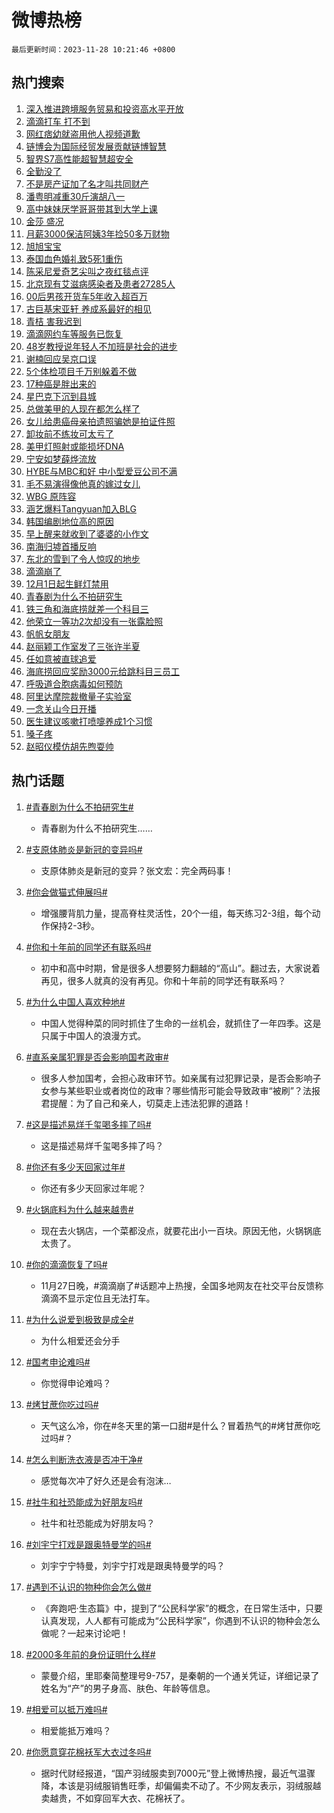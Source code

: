 # 微博热榜

`最后更新时间：2023-11-28 10:21:46 +0800`

## 热门搜索

1. [深入推进跨境服务贸易和投资高水平开放](https://m.weibo.cn/search?containerid=100103type%3D1%26t%3D10%26q%3D%23%E6%B7%B1%E5%85%A5%E6%8E%A8%E8%BF%9B%E8%B7%A8%E5%A2%83%E6%9C%8D%E5%8A%A1%E8%B4%B8%E6%98%93%E5%92%8C%E6%8A%95%E8%B5%84%E9%AB%98%E6%B0%B4%E5%B9%B3%E5%BC%80%E6%94%BE%23&stream_entry_id=51&isnewpage=1&extparam=seat%3D1%26pos%3D0%26stream_entry_id%3D51%26dgr%3D0%26q%3D%2523%25E6%25B7%25B1%25E5%2585%25A5%25E6%258E%25A8%25E8%25BF%259B%25E8%25B7%25A8%25E5%25A2%2583%25E6%259C%258D%25E5%258A%25A1%25E8%25B4%25B8%25E6%2598%2593%25E5%2592%258C%25E6%258A%2595%25E8%25B5%2584%25E9%25AB%2598%25E6%25B0%25B4%25E5%25B9%25B3%25E5%25BC%2580%25E6%2594%25BE%2523%26filter_type%3Drealtimehot%26cate%3D10103%26c_type%3D51%26display_time%3D1701138105%26pre_seqid%3D170113810543701623081)
1. [滴滴打车 打不到](https://m.weibo.cn/search?containerid=100103type%3D1%26t%3D10%26q%3D%E6%BB%B4%E6%BB%B4%E6%89%93%E8%BD%A6+%E6%89%93%E4%B8%8D%E5%88%B0&stream_entry_id=31&isnewpage=1&extparam=seat%3D1%26lcate%3D5001%26stream_entry_id%3D31%26band_rank%3D1%26flag%3D2%26cate%3D5001%26pos%3D0%26dgr%3D0%26c_type%3D31%26filter_type%3Drealtimehot%26realpos%3D1%26q%3D%25E6%25BB%25B4%25E6%25BB%25B4%25E6%2589%2593%25E8%25BD%25A6%2520%25E6%2589%2593%25E4%25B8%258D%25E5%2588%25B0%26display_time%3D1701138105%26pre_seqid%3D170113810543701623081)
1. [网红痞幼就盗用他人视频道歉](https://m.weibo.cn/search?containerid=100103type%3D1%26t%3D10%26q%3D%23%E7%BD%91%E7%BA%A2%E7%97%9E%E5%B9%BC%E5%B0%B1%E7%9B%97%E7%94%A8%E4%BB%96%E4%BA%BA%E8%A7%86%E9%A2%91%E9%81%93%E6%AD%89%23&stream_entry_id=31&isnewpage=1&extparam=seat%3D1%26lcate%3D5001%26stream_entry_id%3D31%26band_rank%3D2%26flag%3D1%26cate%3D5001%26pos%3D1%26dgr%3D0%26c_type%3D31%26filter_type%3Drealtimehot%26realpos%3D2%26q%3D%2523%25E7%25BD%2591%25E7%25BA%25A2%25E7%2597%259E%25E5%25B9%25BC%25E5%25B0%25B1%25E7%259B%2597%25E7%2594%25A8%25E4%25BB%2596%25E4%25BA%25BA%25E8%25A7%2586%25E9%25A2%2591%25E9%2581%2593%25E6%25AD%2589%2523%26display_time%3D1701138105%26pre_seqid%3D170113810543701623081)
1. [链博会为国际经贸发展贡献链博智慧](https://m.weibo.cn/search?containerid=100103type%3D1%26t%3D10%26q%3D%23%E9%93%BE%E5%8D%9A%E4%BC%9A%E4%B8%BA%E5%9B%BD%E9%99%85%E7%BB%8F%E8%B4%B8%E5%8F%91%E5%B1%95%E8%B4%A1%E7%8C%AE%E9%93%BE%E5%8D%9A%E6%99%BA%E6%85%A7%23&stream_entry_id=31&isnewpage=1&extparam=seat%3D1%26lcate%3D5001%26stream_entry_id%3D31%26band_rank%3D3%26flag%3D0%26cate%3D5001%26pos%3D2%26dgr%3D0%26c_type%3D31%26filter_type%3Drealtimehot%26realpos%3D3%26q%3D%2523%25E9%2593%25BE%25E5%258D%259A%25E4%25BC%259A%25E4%25B8%25BA%25E5%259B%25BD%25E9%2599%2585%25E7%25BB%258F%25E8%25B4%25B8%25E5%258F%2591%25E5%25B1%2595%25E8%25B4%25A1%25E7%258C%25AE%25E9%2593%25BE%25E5%258D%259A%25E6%2599%25BA%25E6%2585%25A7%2523%26display_time%3D1701138105%26pre_seqid%3D170113810543701623081)
1. [智界S7高性能超智慧超安全](https://m.weibo.cn/search?containerid=100103type%3D1%26t%3D10%26q%3D%23%E6%99%BA%E7%95%8CS7%E9%AB%98%E6%80%A7%E8%83%BD%E8%B6%85%E6%99%BA%E6%85%A7%E8%B6%85%E5%AE%89%E5%85%A8%23&stream_entry_id=31&isnewpage=1&extparam=seat%3D1%26lcate%3D5001%26stream_entry_id%3D31%26band_rank%3D4%26c_type%3D31%26is_ad_pos%3D1%26pos%3D3%26adid%3D212662%26dgr%3D0%26q%3D%2523%25E6%2599%25BA%25E7%2595%258CS7%25E9%25AB%2598%25E6%2580%25A7%25E8%2583%25BD%25E8%25B6%2585%25E6%2599%25BA%25E6%2585%25A7%25E8%25B6%2585%25E5%25AE%2589%25E5%2585%25A8%2523%26filter_type%3Drealtimehot%26topic_ad%3D1%26cate%3D5001%26display_time%3D1701138105%26pre_seqid%3D170113810543701623081)
1. [全勤没了](https://m.weibo.cn/search?containerid=100103type%3D1%26t%3D10%26q%3D%E5%85%A8%E5%8B%A4%E6%B2%A1%E4%BA%86&stream_entry_id=31&isnewpage=1&extparam=seat%3D1%26lcate%3D5001%26stream_entry_id%3D31%26band_rank%3D4%26flag%3D1%26cate%3D5001%26pos%3D4%26dgr%3D0%26c_type%3D31%26filter_type%3Drealtimehot%26realpos%3D4%26q%3D%25E5%2585%25A8%25E5%258B%25A4%25E6%25B2%25A1%25E4%25BA%2586%26display_time%3D1701138105%26pre_seqid%3D170113810543701623081)
1. [不是房产证加了名才叫共同财产](https://m.weibo.cn/search?containerid=100103type%3D1%26t%3D10%26q%3D%23%E4%B8%8D%E6%98%AF%E6%88%BF%E4%BA%A7%E8%AF%81%E5%8A%A0%E4%BA%86%E5%90%8D%E6%89%8D%E5%8F%AB%E5%85%B1%E5%90%8C%E8%B4%A2%E4%BA%A7%23&stream_entry_id=31&isnewpage=1&extparam=seat%3D1%26lcate%3D5001%26stream_entry_id%3D31%26band_rank%3D5%26flag%3D1%26cate%3D5001%26pos%3D5%26dgr%3D0%26c_type%3D31%26filter_type%3Drealtimehot%26realpos%3D5%26q%3D%2523%25E4%25B8%258D%25E6%2598%25AF%25E6%2588%25BF%25E4%25BA%25A7%25E8%25AF%2581%25E5%258A%25A0%25E4%25BA%2586%25E5%2590%258D%25E6%2589%258D%25E5%258F%25AB%25E5%2585%25B1%25E5%2590%258C%25E8%25B4%25A2%25E4%25BA%25A7%2523%26display_time%3D1701138105%26pre_seqid%3D170113810543701623081)
1. [潘粤明减重30斤演胡八一](https://m.weibo.cn/search?containerid=100103type%3D1%26t%3D10%26q%3D%23%E6%BD%98%E7%B2%A4%E6%98%8E%E5%87%8F%E9%87%8D30%E6%96%A4%E6%BC%94%E8%83%A1%E5%85%AB%E4%B8%80%23&stream_entry_id=31&isnewpage=1&extparam=seat%3D1%26lcate%3D5001%26stream_entry_id%3D31%26band_rank%3D6%26flag%3D1%26cate%3D5001%26pos%3D6%26dgr%3D0%26c_type%3D31%26filter_type%3Drealtimehot%26realpos%3D6%26q%3D%2523%25E6%25BD%2598%25E7%25B2%25A4%25E6%2598%258E%25E5%2587%258F%25E9%2587%258D30%25E6%2596%25A4%25E6%25BC%2594%25E8%2583%25A1%25E5%2585%25AB%25E4%25B8%2580%2523%26display_time%3D1701138105%26pre_seqid%3D170113810543701623081)
1. [高中妹妹厌学哥哥带其到大学上课](https://m.weibo.cn/search?containerid=100103type%3D1%26t%3D10%26q%3D%23%E9%AB%98%E4%B8%AD%E5%A6%B9%E5%A6%B9%E5%8E%8C%E5%AD%A6%E5%93%A5%E5%93%A5%E5%B8%A6%E5%85%B6%E5%88%B0%E5%A4%A7%E5%AD%A6%E4%B8%8A%E8%AF%BE%23&stream_entry_id=31&isnewpage=1&extparam=seat%3D1%26lcate%3D5001%26stream_entry_id%3D31%26band_rank%3D7%26flag%3D1%26cate%3D5001%26pos%3D7%26dgr%3D0%26c_type%3D31%26filter_type%3Drealtimehot%26realpos%3D7%26q%3D%2523%25E9%25AB%2598%25E4%25B8%25AD%25E5%25A6%25B9%25E5%25A6%25B9%25E5%258E%258C%25E5%25AD%25A6%25E5%2593%25A5%25E5%2593%25A5%25E5%25B8%25A6%25E5%2585%25B6%25E5%2588%25B0%25E5%25A4%25A7%25E5%25AD%25A6%25E4%25B8%258A%25E8%25AF%25BE%2523%26display_time%3D1701138105%26pre_seqid%3D170113810543701623081)
1. [金莎 盛况](https://m.weibo.cn/search?containerid=100103type%3D1%26t%3D10%26q%3D%E9%87%91%E8%8E%8E+%E7%9B%9B%E5%86%B5&stream_entry_id=31&isnewpage=1&extparam=seat%3D1%26lcate%3D5001%26stream_entry_id%3D31%26band_rank%3D8%26flag%3D1%26cate%3D5001%26pos%3D8%26dgr%3D0%26c_type%3D31%26filter_type%3Drealtimehot%26realpos%3D8%26q%3D%25E9%2587%2591%25E8%258E%258E%2520%25E7%259B%259B%25E5%2586%25B5%26display_time%3D1701138105%26pre_seqid%3D170113810543701623081)
1. [月薪3000保洁阿姨3年捡50多万财物](https://m.weibo.cn/search?containerid=100103type%3D1%26t%3D10%26q%3D%23%E6%9C%88%E8%96%AA3000%E4%BF%9D%E6%B4%81%E9%98%BF%E5%A7%A83%E5%B9%B4%E6%8D%A150%E5%A4%9A%E4%B8%87%E8%B4%A2%E7%89%A9%23&stream_entry_id=31&isnewpage=1&extparam=seat%3D1%26lcate%3D5001%26stream_entry_id%3D31%26band_rank%3D9%26flag%3D32768%26cate%3D5001%26pos%3D9%26dgr%3D0%26c_type%3D31%26filter_type%3Drealtimehot%26realpos%3D9%26q%3D%2523%25E6%259C%2588%25E8%2596%25AA3000%25E4%25BF%259D%25E6%25B4%2581%25E9%2598%25BF%25E5%25A7%25A83%25E5%25B9%25B4%25E6%258D%25A150%25E5%25A4%259A%25E4%25B8%2587%25E8%25B4%25A2%25E7%2589%25A9%2523%26display_time%3D1701138105%26pre_seqid%3D170113810543701623081)
1. [旭旭宝宝](https://m.weibo.cn/search?containerid=100103type%3D1%26t%3D10%26q%3D%E6%97%AD%E6%97%AD%E5%AE%9D%E5%AE%9D&stream_entry_id=31&isnewpage=1&extparam=seat%3D1%26lcate%3D5001%26stream_entry_id%3D31%26band_rank%3D10%26flag%3D2%26cate%3D5001%26pos%3D10%26dgr%3D0%26c_type%3D31%26filter_type%3Drealtimehot%26realpos%3D10%26q%3D%25E6%2597%25AD%25E6%2597%25AD%25E5%25AE%259D%25E5%25AE%259D%26display_time%3D1701138105%26pre_seqid%3D170113810543701623081)
1. [泰国血色婚礼致5死1重伤](https://m.weibo.cn/search?containerid=100103type%3D1%26t%3D10%26q%3D%23%E6%B3%B0%E5%9B%BD%E8%A1%80%E8%89%B2%E5%A9%9A%E7%A4%BC%E8%87%B45%E6%AD%BB1%E9%87%8D%E4%BC%A4%23&stream_entry_id=31&isnewpage=1&extparam=seat%3D1%26lcate%3D5001%26stream_entry_id%3D31%26band_rank%3D11%26flag%3D2%26cate%3D5001%26pos%3D11%26dgr%3D0%26c_type%3D31%26filter_type%3Drealtimehot%26realpos%3D11%26q%3D%2523%25E6%25B3%25B0%25E5%259B%25BD%25E8%25A1%2580%25E8%2589%25B2%25E5%25A9%259A%25E7%25A4%25BC%25E8%2587%25B45%25E6%25AD%25BB1%25E9%2587%258D%25E4%25BC%25A4%2523%26display_time%3D1701138105%26pre_seqid%3D170113810543701623081)
1. [陈采尼爱奇艺尖叫之夜红毯点评](https://m.weibo.cn/search?containerid=100103type%3D1%26t%3D10%26q%3D%E9%99%88%E9%87%87%E5%B0%BC%E7%88%B1%E5%A5%87%E8%89%BA%E5%B0%96%E5%8F%AB%E4%B9%8B%E5%A4%9C%E7%BA%A2%E6%AF%AF%E7%82%B9%E8%AF%84&stream_entry_id=31&isnewpage=1&extparam=seat%3D1%26lcate%3D5001%26stream_entry_id%3D31%26band_rank%3D12%26flag%3D1%26cate%3D5001%26pos%3D12%26dgr%3D0%26c_type%3D31%26filter_type%3Drealtimehot%26realpos%3D12%26q%3D%25E9%2599%2588%25E9%2587%2587%25E5%25B0%25BC%25E7%2588%25B1%25E5%25A5%2587%25E8%2589%25BA%25E5%25B0%2596%25E5%258F%25AB%25E4%25B9%258B%25E5%25A4%259C%25E7%25BA%25A2%25E6%25AF%25AF%25E7%2582%25B9%25E8%25AF%2584%26display_time%3D1701138105%26pre_seqid%3D170113810543701623081)
1. [北京现有艾滋病感染者及患者27285人](https://m.weibo.cn/search?containerid=100103type%3D1%26t%3D10%26q%3D%23%E5%8C%97%E4%BA%AC%E7%8E%B0%E6%9C%89%E8%89%BE%E6%BB%8B%E7%97%85%E6%84%9F%E6%9F%93%E8%80%85%E5%8F%8A%E6%82%A3%E8%80%8527285%E4%BA%BA%23&stream_entry_id=31&isnewpage=1&extparam=seat%3D1%26lcate%3D5001%26stream_entry_id%3D31%26band_rank%3D13%26flag%3D2%26cate%3D5001%26pos%3D13%26dgr%3D0%26c_type%3D31%26filter_type%3Drealtimehot%26realpos%3D13%26q%3D%2523%25E5%258C%2597%25E4%25BA%25AC%25E7%258E%25B0%25E6%259C%2589%25E8%2589%25BE%25E6%25BB%258B%25E7%2597%2585%25E6%2584%259F%25E6%259F%2593%25E8%2580%2585%25E5%258F%258A%25E6%2582%25A3%25E8%2580%258527285%25E4%25BA%25BA%2523%26display_time%3D1701138105%26pre_seqid%3D170113810543701623081)
1. [00后男孩开货车5年收入超百万](https://m.weibo.cn/search?containerid=100103type%3D1%26t%3D10%26q%3D%2300%E5%90%8E%E7%94%B7%E5%AD%A9%E5%BC%80%E8%B4%A7%E8%BD%A65%E5%B9%B4%E6%94%B6%E5%85%A5%E8%B6%85%E7%99%BE%E4%B8%87%23&stream_entry_id=31&isnewpage=1&extparam=seat%3D1%26lcate%3D5001%26stream_entry_id%3D31%26band_rank%3D14%26flag%3D1%26cate%3D5001%26pos%3D14%26dgr%3D0%26c_type%3D31%26filter_type%3Drealtimehot%26realpos%3D14%26q%3D%252300%25E5%2590%258E%25E7%2594%25B7%25E5%25AD%25A9%25E5%25BC%2580%25E8%25B4%25A7%25E8%25BD%25A65%25E5%25B9%25B4%25E6%2594%25B6%25E5%2585%25A5%25E8%25B6%2585%25E7%2599%25BE%25E4%25B8%2587%2523%26display_time%3D1701138105%26pre_seqid%3D170113810543701623081)
1. [古巨基宋亚轩 养成系最好的相见](https://m.weibo.cn/search?containerid=100103type%3D1%26t%3D10%26q%3D%E5%8F%A4%E5%B7%A8%E5%9F%BA%E5%AE%8B%E4%BA%9A%E8%BD%A9+%E5%85%BB%E6%88%90%E7%B3%BB%E6%9C%80%E5%A5%BD%E7%9A%84%E7%9B%B8%E8%A7%81&stream_entry_id=31&isnewpage=1&extparam=seat%3D1%26lcate%3D5001%26stream_entry_id%3D31%26band_rank%3D15%26flag%3D1%26cate%3D5001%26pos%3D15%26dgr%3D0%26c_type%3D31%26filter_type%3Drealtimehot%26realpos%3D15%26q%3D%25E5%258F%25A4%25E5%25B7%25A8%25E5%259F%25BA%25E5%25AE%258B%25E4%25BA%259A%25E8%25BD%25A9%2520%25E5%2585%25BB%25E6%2588%2590%25E7%25B3%25BB%25E6%259C%2580%25E5%25A5%25BD%25E7%259A%2584%25E7%259B%25B8%25E8%25A7%2581%26display_time%3D1701138105%26pre_seqid%3D170113810543701623081)
1. [青桔 害我迟到](https://m.weibo.cn/search?containerid=100103type%3D1%26t%3D10%26q%3D%E9%9D%92%E6%A1%94+%E5%AE%B3%E6%88%91%E8%BF%9F%E5%88%B0&stream_entry_id=31&isnewpage=1&extparam=seat%3D1%26lcate%3D5001%26stream_entry_id%3D31%26band_rank%3D16%26flag%3D0%26cate%3D5001%26pos%3D16%26dgr%3D0%26c_type%3D31%26filter_type%3Drealtimehot%26realpos%3D16%26q%3D%25E9%259D%2592%25E6%25A1%2594%2520%25E5%25AE%25B3%25E6%2588%2591%25E8%25BF%259F%25E5%2588%25B0%26display_time%3D1701138105%26pre_seqid%3D170113810543701623081)
1. [滴滴网约车等服务已恢复](https://m.weibo.cn/search?containerid=100103type%3D1%26t%3D10%26q%3D%23%E6%BB%B4%E6%BB%B4%E7%BD%91%E7%BA%A6%E8%BD%A6%E7%AD%89%E6%9C%8D%E5%8A%A1%E5%B7%B2%E6%81%A2%E5%A4%8D%23&stream_entry_id=31&isnewpage=1&extparam=seat%3D1%26lcate%3D5001%26stream_entry_id%3D31%26band_rank%3D17%26flag%3D0%26cate%3D5001%26pos%3D17%26dgr%3D0%26c_type%3D31%26filter_type%3Drealtimehot%26realpos%3D17%26q%3D%2523%25E6%25BB%25B4%25E6%25BB%25B4%25E7%25BD%2591%25E7%25BA%25A6%25E8%25BD%25A6%25E7%25AD%2589%25E6%259C%258D%25E5%258A%25A1%25E5%25B7%25B2%25E6%2581%25A2%25E5%25A4%258D%2523%26display_time%3D1701138105%26pre_seqid%3D170113810543701623081)
1. [48岁教授说年轻人不加班是社会的进步](https://m.weibo.cn/search?containerid=100103type%3D1%26t%3D10%26q%3D%2348%E5%B2%81%E6%95%99%E6%8E%88%E8%AF%B4%E5%B9%B4%E8%BD%BB%E4%BA%BA%E4%B8%8D%E5%8A%A0%E7%8F%AD%E6%98%AF%E7%A4%BE%E4%BC%9A%E7%9A%84%E8%BF%9B%E6%AD%A5%23&stream_entry_id=31&isnewpage=1&extparam=seat%3D1%26lcate%3D5001%26stream_entry_id%3D31%26band_rank%3D18%26flag%3D1%26cate%3D5001%26pos%3D18%26dgr%3D0%26c_type%3D31%26filter_type%3Drealtimehot%26realpos%3D18%26q%3D%252348%25E5%25B2%2581%25E6%2595%2599%25E6%258E%2588%25E8%25AF%25B4%25E5%25B9%25B4%25E8%25BD%25BB%25E4%25BA%25BA%25E4%25B8%258D%25E5%258A%25A0%25E7%258F%25AD%25E6%2598%25AF%25E7%25A4%25BE%25E4%25BC%259A%25E7%259A%2584%25E8%25BF%259B%25E6%25AD%25A5%2523%26display_time%3D1701138105%26pre_seqid%3D170113810543701623081)
1. [谢楠回应吴京口误](https://m.weibo.cn/search?containerid=100103type%3D1%26t%3D10%26q%3D%23%E8%B0%A2%E6%A5%A0%E5%9B%9E%E5%BA%94%E5%90%B4%E4%BA%AC%E5%8F%A3%E8%AF%AF%23&stream_entry_id=31&isnewpage=1&extparam=seat%3D1%26lcate%3D5001%26stream_entry_id%3D31%26band_rank%3D19%26flag%3D0%26cate%3D5001%26pos%3D19%26dgr%3D0%26c_type%3D31%26filter_type%3Drealtimehot%26realpos%3D19%26q%3D%2523%25E8%25B0%25A2%25E6%25A5%25A0%25E5%259B%259E%25E5%25BA%2594%25E5%2590%25B4%25E4%25BA%25AC%25E5%258F%25A3%25E8%25AF%25AF%2523%26display_time%3D1701138105%26pre_seqid%3D170113810543701623081)
1. [5个体检项目千万别躲着不做](https://m.weibo.cn/search?containerid=100103type%3D1%26t%3D10%26q%3D%235%E4%B8%AA%E4%BD%93%E6%A3%80%E9%A1%B9%E7%9B%AE%E5%8D%83%E4%B8%87%E5%88%AB%E8%BA%B2%E7%9D%80%E4%B8%8D%E5%81%9A%23&stream_entry_id=31&isnewpage=1&extparam=seat%3D1%26lcate%3D5001%26stream_entry_id%3D31%26band_rank%3D20%26flag%3D0%26cate%3D5001%26pos%3D20%26dgr%3D0%26c_type%3D31%26filter_type%3Drealtimehot%26realpos%3D20%26q%3D%25235%25E4%25B8%25AA%25E4%25BD%2593%25E6%25A3%2580%25E9%25A1%25B9%25E7%259B%25AE%25E5%258D%2583%25E4%25B8%2587%25E5%2588%25AB%25E8%25BA%25B2%25E7%259D%2580%25E4%25B8%258D%25E5%2581%259A%2523%26display_time%3D1701138105%26pre_seqid%3D170113810543701623081)
1. [17种癌是胖出来的](https://m.weibo.cn/search?containerid=100103type%3D1%26t%3D10%26q%3D%2317%E7%A7%8D%E7%99%8C%E6%98%AF%E8%83%96%E5%87%BA%E6%9D%A5%E7%9A%84%23&stream_entry_id=31&isnewpage=1&extparam=seat%3D1%26lcate%3D5001%26stream_entry_id%3D31%26band_rank%3D21%26flag%3D1%26cate%3D5001%26pos%3D21%26dgr%3D0%26c_type%3D31%26filter_type%3Drealtimehot%26realpos%3D21%26q%3D%252317%25E7%25A7%258D%25E7%2599%258C%25E6%2598%25AF%25E8%2583%2596%25E5%2587%25BA%25E6%259D%25A5%25E7%259A%2584%2523%26display_time%3D1701138105%26pre_seqid%3D170113810543701623081)
1. [星巴克下沉到县城](https://m.weibo.cn/search?containerid=100103type%3D1%26t%3D10%26q%3D%23%E6%98%9F%E5%B7%B4%E5%85%8B%E4%B8%8B%E6%B2%89%E5%88%B0%E5%8E%BF%E5%9F%8E%23&stream_entry_id=31&isnewpage=1&extparam=seat%3D1%26lcate%3D5001%26stream_entry_id%3D31%26band_rank%3D22%26flag%3D0%26cate%3D5001%26pos%3D22%26dgr%3D0%26c_type%3D31%26filter_type%3Drealtimehot%26realpos%3D22%26q%3D%2523%25E6%2598%259F%25E5%25B7%25B4%25E5%2585%258B%25E4%25B8%258B%25E6%25B2%2589%25E5%2588%25B0%25E5%258E%25BF%25E5%259F%258E%2523%26display_time%3D1701138105%26pre_seqid%3D170113810543701623081)
1. [总做美甲的人现在都怎么样了](https://m.weibo.cn/search?containerid=100103type%3D1%26t%3D10%26q%3D%23%E6%80%BB%E5%81%9A%E7%BE%8E%E7%94%B2%E7%9A%84%E4%BA%BA%E7%8E%B0%E5%9C%A8%E9%83%BD%E6%80%8E%E4%B9%88%E6%A0%B7%E4%BA%86%23&stream_entry_id=31&isnewpage=1&extparam=seat%3D1%26lcate%3D5001%26stream_entry_id%3D31%26band_rank%3D23%26flag%3D0%26cate%3D5001%26pos%3D23%26dgr%3D0%26c_type%3D31%26filter_type%3Drealtimehot%26realpos%3D23%26q%3D%2523%25E6%2580%25BB%25E5%2581%259A%25E7%25BE%258E%25E7%2594%25B2%25E7%259A%2584%25E4%25BA%25BA%25E7%258E%25B0%25E5%259C%25A8%25E9%2583%25BD%25E6%2580%258E%25E4%25B9%2588%25E6%25A0%25B7%25E4%25BA%2586%2523%26display_time%3D1701138105%26pre_seqid%3D170113810543701623081)
1. [女儿给患癌母亲拍遗照骗她是拍证件照](https://m.weibo.cn/search?containerid=100103type%3D1%26t%3D10%26q%3D%23%E5%A5%B3%E5%84%BF%E7%BB%99%E6%82%A3%E7%99%8C%E6%AF%8D%E4%BA%B2%E6%8B%8D%E9%81%97%E7%85%A7%E9%AA%97%E5%A5%B9%E6%98%AF%E6%8B%8D%E8%AF%81%E4%BB%B6%E7%85%A7%23&stream_entry_id=31&isnewpage=1&extparam=seat%3D1%26lcate%3D5001%26stream_entry_id%3D31%26band_rank%3D24%26flag%3D1%26cate%3D5001%26pos%3D24%26dgr%3D0%26c_type%3D31%26filter_type%3Drealtimehot%26realpos%3D24%26q%3D%2523%25E5%25A5%25B3%25E5%2584%25BF%25E7%25BB%2599%25E6%2582%25A3%25E7%2599%258C%25E6%25AF%258D%25E4%25BA%25B2%25E6%258B%258D%25E9%2581%2597%25E7%2585%25A7%25E9%25AA%2597%25E5%25A5%25B9%25E6%2598%25AF%25E6%258B%258D%25E8%25AF%2581%25E4%25BB%25B6%25E7%2585%25A7%2523%26display_time%3D1701138105%26pre_seqid%3D170113810543701623081)
1. [卸妆前不练妆可太亏了](https://m.weibo.cn/search?containerid=100103type%3D1%26t%3D10%26q%3D%23%E5%8D%B8%E5%A6%86%E5%89%8D%E4%B8%8D%E7%BB%83%E5%A6%86%E5%8F%AF%E5%A4%AA%E4%BA%8F%E4%BA%86%23&stream_entry_id=31&isnewpage=1&extparam=seat%3D1%26lcate%3D5001%26stream_entry_id%3D31%26band_rank%3D25%26flag%3D1%26cate%3D5001%26pos%3D25%26dgr%3D0%26c_type%3D31%26filter_type%3Drealtimehot%26realpos%3D25%26q%3D%2523%25E5%258D%25B8%25E5%25A6%2586%25E5%2589%258D%25E4%25B8%258D%25E7%25BB%2583%25E5%25A6%2586%25E5%258F%25AF%25E5%25A4%25AA%25E4%25BA%258F%25E4%25BA%2586%2523%26display_time%3D1701138105%26pre_seqid%3D170113810543701623081)
1. [美甲灯照射或能损坏DNA](https://m.weibo.cn/search?containerid=100103type%3D1%26t%3D10%26q%3D%23%E7%BE%8E%E7%94%B2%E7%81%AF%E7%85%A7%E5%B0%84%E6%88%96%E8%83%BD%E6%8D%9F%E5%9D%8FDNA%23&stream_entry_id=31&isnewpage=1&extparam=seat%3D1%26lcate%3D5001%26stream_entry_id%3D31%26band_rank%3D26%26flag%3D1%26cate%3D5001%26pos%3D26%26dgr%3D0%26c_type%3D31%26filter_type%3Drealtimehot%26realpos%3D26%26q%3D%2523%25E7%25BE%258E%25E7%2594%25B2%25E7%2581%25AF%25E7%2585%25A7%25E5%25B0%2584%25E6%2588%2596%25E8%2583%25BD%25E6%258D%259F%25E5%259D%258FDNA%2523%26display_time%3D1701138105%26pre_seqid%3D170113810543701623081)
1. [宁安如梦薛烨流放](https://m.weibo.cn/search?containerid=100103type%3D1%26t%3D10%26q%3D%23%E5%AE%81%E5%AE%89%E5%A6%82%E6%A2%A6%E8%96%9B%E7%83%A8%E6%B5%81%E6%94%BE%23&stream_entry_id=31&isnewpage=1&extparam=seat%3D1%26lcate%3D5001%26stream_entry_id%3D31%26band_rank%3D27%26flag%3D1%26cate%3D5001%26pos%3D27%26dgr%3D0%26c_type%3D31%26filter_type%3Drealtimehot%26realpos%3D27%26q%3D%2523%25E5%25AE%2581%25E5%25AE%2589%25E5%25A6%2582%25E6%25A2%25A6%25E8%2596%259B%25E7%2583%25A8%25E6%25B5%2581%25E6%2594%25BE%2523%26display_time%3D1701138105%26pre_seqid%3D170113810543701623081)
1. [HYBE与MBC和好 中小型爱豆公司不满](https://m.weibo.cn/search?containerid=100103type%3D1%26t%3D10%26q%3DHYBE%E4%B8%8EMBC%E5%92%8C%E5%A5%BD+%E4%B8%AD%E5%B0%8F%E5%9E%8B%E7%88%B1%E8%B1%86%E5%85%AC%E5%8F%B8%E4%B8%8D%E6%BB%A1&stream_entry_id=31&isnewpage=1&extparam=seat%3D1%26lcate%3D5001%26stream_entry_id%3D31%26band_rank%3D28%26flag%3D1%26cate%3D5001%26pos%3D28%26dgr%3D0%26c_type%3D31%26filter_type%3Drealtimehot%26realpos%3D28%26q%3DHYBE%25E4%25B8%258EMBC%25E5%2592%258C%25E5%25A5%25BD%2520%25E4%25B8%25AD%25E5%25B0%258F%25E5%259E%258B%25E7%2588%25B1%25E8%25B1%2586%25E5%2585%25AC%25E5%258F%25B8%25E4%25B8%258D%25E6%25BB%25A1%26display_time%3D1701138105%26pre_seqid%3D170113810543701623081)
1. [毛不易演得像他真的嫁过女儿](https://m.weibo.cn/search?containerid=100103type%3D1%26t%3D10%26q%3D%E6%AF%9B%E4%B8%8D%E6%98%93%E6%BC%94%E5%BE%97%E5%83%8F%E4%BB%96%E7%9C%9F%E7%9A%84%E5%AB%81%E8%BF%87%E5%A5%B3%E5%84%BF&stream_entry_id=31&isnewpage=1&extparam=seat%3D1%26lcate%3D5001%26stream_entry_id%3D31%26band_rank%3D29%26flag%3D0%26cate%3D5001%26pos%3D29%26dgr%3D0%26c_type%3D31%26filter_type%3Drealtimehot%26realpos%3D29%26q%3D%25E6%25AF%259B%25E4%25B8%258D%25E6%2598%2593%25E6%25BC%2594%25E5%25BE%2597%25E5%2583%258F%25E4%25BB%2596%25E7%259C%259F%25E7%259A%2584%25E5%25AB%2581%25E8%25BF%2587%25E5%25A5%25B3%25E5%2584%25BF%26display_time%3D1701138105%26pre_seqid%3D170113810543701623081)
1. [WBG 原阵容](https://m.weibo.cn/search?containerid=100103type%3D1%26t%3D10%26q%3DWBG+%E5%8E%9F%E9%98%B5%E5%AE%B9&stream_entry_id=31&isnewpage=1&extparam=seat%3D1%26lcate%3D5001%26stream_entry_id%3D31%26band_rank%3D30%26flag%3D0%26cate%3D5001%26pos%3D30%26dgr%3D0%26c_type%3D31%26filter_type%3Drealtimehot%26realpos%3D30%26q%3DWBG%2520%25E5%258E%259F%25E9%2598%25B5%25E5%25AE%25B9%26display_time%3D1701138105%26pre_seqid%3D170113810543701623081)
1. [涵艺爆料Tangyuan加入BLG](https://m.weibo.cn/search?containerid=100103type%3D1%26t%3D10%26q%3D%23%E6%B6%B5%E8%89%BA%E7%88%86%E6%96%99Tangyuan%E5%8A%A0%E5%85%A5BLG%23&stream_entry_id=31&isnewpage=1&extparam=seat%3D1%26lcate%3D5001%26stream_entry_id%3D31%26band_rank%3D31%26flag%3D1%26cate%3D5001%26pos%3D31%26dgr%3D0%26c_type%3D31%26filter_type%3Drealtimehot%26realpos%3D31%26q%3D%2523%25E6%25B6%25B5%25E8%2589%25BA%25E7%2588%2586%25E6%2596%2599Tangyuan%25E5%258A%25A0%25E5%2585%25A5BLG%2523%26display_time%3D1701138105%26pre_seqid%3D170113810543701623081)
1. [韩国编剧地位高的原因](https://m.weibo.cn/search?containerid=100103type%3D1%26t%3D10%26q%3D%E9%9F%A9%E5%9B%BD%E7%BC%96%E5%89%A7%E5%9C%B0%E4%BD%8D%E9%AB%98%E7%9A%84%E5%8E%9F%E5%9B%A0&stream_entry_id=31&isnewpage=1&extparam=seat%3D1%26lcate%3D5001%26stream_entry_id%3D31%26band_rank%3D32%26flag%3D0%26cate%3D5001%26pos%3D32%26dgr%3D0%26c_type%3D31%26filter_type%3Drealtimehot%26realpos%3D32%26q%3D%25E9%259F%25A9%25E5%259B%25BD%25E7%25BC%2596%25E5%2589%25A7%25E5%259C%25B0%25E4%25BD%258D%25E9%25AB%2598%25E7%259A%2584%25E5%258E%259F%25E5%259B%25A0%26display_time%3D1701138105%26pre_seqid%3D170113810543701623081)
1. [早上醒来就收到了婆婆的小作文](https://m.weibo.cn/search?containerid=100103type%3D1%26t%3D10%26q%3D%23%E6%97%A9%E4%B8%8A%E9%86%92%E6%9D%A5%E5%B0%B1%E6%94%B6%E5%88%B0%E4%BA%86%E5%A9%86%E5%A9%86%E7%9A%84%E5%B0%8F%E4%BD%9C%E6%96%87%23&stream_entry_id=31&isnewpage=1&extparam=seat%3D1%26lcate%3D5001%26stream_entry_id%3D31%26band_rank%3D33%26flag%3D1%26cate%3D5001%26pos%3D33%26dgr%3D0%26c_type%3D31%26filter_type%3Drealtimehot%26realpos%3D33%26q%3D%2523%25E6%2597%25A9%25E4%25B8%258A%25E9%2586%2592%25E6%259D%25A5%25E5%25B0%25B1%25E6%2594%25B6%25E5%2588%25B0%25E4%25BA%2586%25E5%25A9%2586%25E5%25A9%2586%25E7%259A%2584%25E5%25B0%258F%25E4%25BD%259C%25E6%2596%2587%2523%26display_time%3D1701138105%26pre_seqid%3D170113810543701623081)
1. [南海归墟首播反响](https://m.weibo.cn/search?containerid=100103type%3D1%26t%3D10%26q%3D%23%E5%8D%97%E6%B5%B7%E5%BD%92%E5%A2%9F%E9%A6%96%E6%92%AD%E5%8F%8D%E5%93%8D%23&stream_entry_id=31&isnewpage=1&extparam=seat%3D1%26lcate%3D5001%26stream_entry_id%3D31%26band_rank%3D34%26flag%3D1%26cate%3D5001%26pos%3D34%26dgr%3D0%26c_type%3D31%26filter_type%3Drealtimehot%26realpos%3D34%26q%3D%2523%25E5%258D%2597%25E6%25B5%25B7%25E5%25BD%2592%25E5%25A2%259F%25E9%25A6%2596%25E6%2592%25AD%25E5%258F%258D%25E5%2593%258D%2523%26display_time%3D1701138105%26pre_seqid%3D170113810543701623081)
1. [东北的雪到了令人惊叹的地步](https://m.weibo.cn/search?containerid=100103type%3D1%26t%3D10%26q%3D%23%E4%B8%9C%E5%8C%97%E7%9A%84%E9%9B%AA%E5%88%B0%E4%BA%86%E4%BB%A4%E4%BA%BA%E6%83%8A%E5%8F%B9%E7%9A%84%E5%9C%B0%E6%AD%A5%23&stream_entry_id=31&isnewpage=1&extparam=seat%3D1%26lcate%3D5001%26stream_entry_id%3D31%26band_rank%3D35%26flag%3D0%26cate%3D5001%26pos%3D35%26dgr%3D0%26c_type%3D31%26filter_type%3Drealtimehot%26realpos%3D35%26q%3D%2523%25E4%25B8%259C%25E5%258C%2597%25E7%259A%2584%25E9%259B%25AA%25E5%2588%25B0%25E4%25BA%2586%25E4%25BB%25A4%25E4%25BA%25BA%25E6%2583%258A%25E5%258F%25B9%25E7%259A%2584%25E5%259C%25B0%25E6%25AD%25A5%2523%26display_time%3D1701138105%26pre_seqid%3D170113810543701623081)
1. [滴滴崩了](https://m.weibo.cn/search?containerid=100103type%3D1%26t%3D10%26q%3D%E6%BB%B4%E6%BB%B4%E5%B4%A9%E4%BA%86&stream_entry_id=31&isnewpage=1&extparam=seat%3D1%26lcate%3D5001%26stream_entry_id%3D31%26band_rank%3D36%26flag%3D0%26cate%3D5001%26pos%3D36%26dgr%3D0%26c_type%3D31%26filter_type%3Drealtimehot%26realpos%3D36%26q%3D%25E6%25BB%25B4%25E6%25BB%25B4%25E5%25B4%25A9%25E4%25BA%2586%26display_time%3D1701138105%26pre_seqid%3D170113810543701623081)
1. [12月1日起生鲜灯禁用](https://m.weibo.cn/search?containerid=100103type%3D1%26t%3D10%26q%3D%2312%E6%9C%881%E6%97%A5%E8%B5%B7%E7%94%9F%E9%B2%9C%E7%81%AF%E7%A6%81%E7%94%A8%23&stream_entry_id=31&isnewpage=1&extparam=seat%3D1%26lcate%3D5001%26stream_entry_id%3D31%26band_rank%3D37%26flag%3D1%26cate%3D5001%26pos%3D37%26dgr%3D0%26c_type%3D31%26filter_type%3Drealtimehot%26realpos%3D37%26q%3D%252312%25E6%259C%25881%25E6%2597%25A5%25E8%25B5%25B7%25E7%2594%259F%25E9%25B2%259C%25E7%2581%25AF%25E7%25A6%2581%25E7%2594%25A8%2523%26display_time%3D1701138105%26pre_seqid%3D170113810543701623081)
1. [青春剧为什么不拍研究生](https://m.weibo.cn/search?containerid=100103type%3D1%26t%3D10%26q%3D%23%E9%9D%92%E6%98%A5%E5%89%A7%E4%B8%BA%E4%BB%80%E4%B9%88%E4%B8%8D%E6%8B%8D%E7%A0%94%E7%A9%B6%E7%94%9F%23&stream_entry_id=31&isnewpage=1&extparam=seat%3D1%26lcate%3D5001%26stream_entry_id%3D31%26band_rank%3D38%26flag%3D0%26cate%3D5001%26pos%3D38%26dgr%3D0%26c_type%3D31%26filter_type%3Drealtimehot%26realpos%3D38%26q%3D%2523%25E9%259D%2592%25E6%2598%25A5%25E5%2589%25A7%25E4%25B8%25BA%25E4%25BB%2580%25E4%25B9%2588%25E4%25B8%258D%25E6%258B%258D%25E7%25A0%2594%25E7%25A9%25B6%25E7%2594%259F%2523%26display_time%3D1701138105%26pre_seqid%3D170113810543701623081)
1. [铁三角和海底捞就差一个科目三](https://m.weibo.cn/search?containerid=100103type%3D1%26t%3D10%26q%3D%23%E9%93%81%E4%B8%89%E8%A7%92%E5%92%8C%E6%B5%B7%E5%BA%95%E6%8D%9E%E5%B0%B1%E5%B7%AE%E4%B8%80%E4%B8%AA%E7%A7%91%E7%9B%AE%E4%B8%89%23&stream_entry_id=31&isnewpage=1&extparam=seat%3D1%26lcate%3D5001%26stream_entry_id%3D31%26band_rank%3D39%26flag%3D1%26cate%3D5001%26pos%3D39%26dgr%3D0%26c_type%3D31%26filter_type%3Drealtimehot%26realpos%3D39%26q%3D%2523%25E9%2593%2581%25E4%25B8%2589%25E8%25A7%2592%25E5%2592%258C%25E6%25B5%25B7%25E5%25BA%2595%25E6%258D%259E%25E5%25B0%25B1%25E5%25B7%25AE%25E4%25B8%2580%25E4%25B8%25AA%25E7%25A7%2591%25E7%259B%25AE%25E4%25B8%2589%2523%26display_time%3D1701138105%26pre_seqid%3D170113810543701623081)
1. [他荣立一等功2次却没有一张露脸照](https://m.weibo.cn/search?containerid=100103type%3D1%26t%3D10%26q%3D%23%E4%BB%96%E8%8D%A3%E7%AB%8B%E4%B8%80%E7%AD%89%E5%8A%9F2%E6%AC%A1%E5%8D%B4%E6%B2%A1%E6%9C%89%E4%B8%80%E5%BC%A0%E9%9C%B2%E8%84%B8%E7%85%A7%23&stream_entry_id=31&isnewpage=1&extparam=seat%3D1%26lcate%3D5001%26stream_entry_id%3D31%26band_rank%3D40%26flag%3D1%26cate%3D5001%26pos%3D40%26dgr%3D0%26c_type%3D31%26filter_type%3Drealtimehot%26realpos%3D40%26q%3D%2523%25E4%25BB%2596%25E8%258D%25A3%25E7%25AB%258B%25E4%25B8%2580%25E7%25AD%2589%25E5%258A%259F2%25E6%25AC%25A1%25E5%258D%25B4%25E6%25B2%25A1%25E6%259C%2589%25E4%25B8%2580%25E5%25BC%25A0%25E9%259C%25B2%25E8%2584%25B8%25E7%2585%25A7%2523%26display_time%3D1701138105%26pre_seqid%3D170113810543701623081)
1. [帆帆女朋友](https://m.weibo.cn/search?containerid=100103type%3D1%26t%3D10%26q%3D%E5%B8%86%E5%B8%86%E5%A5%B3%E6%9C%8B%E5%8F%8B&stream_entry_id=31&isnewpage=1&extparam=seat%3D1%26lcate%3D5001%26stream_entry_id%3D31%26band_rank%3D41%26flag%3D0%26cate%3D5001%26pos%3D41%26dgr%3D0%26c_type%3D31%26filter_type%3Drealtimehot%26realpos%3D41%26q%3D%25E5%25B8%2586%25E5%25B8%2586%25E5%25A5%25B3%25E6%259C%258B%25E5%258F%258B%26display_time%3D1701138105%26pre_seqid%3D170113810543701623081)
1. [赵丽颖工作室发了三张许半夏](https://m.weibo.cn/search?containerid=100103type%3D1%26t%3D10%26q%3D%23%E8%B5%B5%E4%B8%BD%E9%A2%96%E5%B7%A5%E4%BD%9C%E5%AE%A4%E5%8F%91%E4%BA%86%E4%B8%89%E5%BC%A0%E8%AE%B8%E5%8D%8A%E5%A4%8F%23&stream_entry_id=31&isnewpage=1&extparam=seat%3D1%26lcate%3D5001%26stream_entry_id%3D31%26band_rank%3D42%26flag%3D0%26cate%3D5001%26pos%3D42%26dgr%3D0%26c_type%3D31%26filter_type%3Drealtimehot%26realpos%3D42%26q%3D%2523%25E8%25B5%25B5%25E4%25B8%25BD%25E9%25A2%2596%25E5%25B7%25A5%25E4%25BD%259C%25E5%25AE%25A4%25E5%258F%2591%25E4%25BA%2586%25E4%25B8%2589%25E5%25BC%25A0%25E8%25AE%25B8%25E5%258D%258A%25E5%25A4%258F%2523%26display_time%3D1701138105%26pre_seqid%3D170113810543701623081)
1. [任如意被直球追爱](https://m.weibo.cn/search?containerid=100103type%3D1%26t%3D10%26q%3D%23%E4%BB%BB%E5%A6%82%E6%84%8F%E8%A2%AB%E7%9B%B4%E7%90%83%E8%BF%BD%E7%88%B1%23&stream_entry_id=31&isnewpage=1&extparam=seat%3D1%26lcate%3D5001%26stream_entry_id%3D31%26band_rank%3D43%26flag%3D1%26cate%3D5001%26pos%3D43%26dgr%3D0%26c_type%3D31%26filter_type%3Drealtimehot%26realpos%3D43%26q%3D%2523%25E4%25BB%25BB%25E5%25A6%2582%25E6%2584%258F%25E8%25A2%25AB%25E7%259B%25B4%25E7%2590%2583%25E8%25BF%25BD%25E7%2588%25B1%2523%26display_time%3D1701138105%26pre_seqid%3D170113810543701623081)
1. [海底捞回应奖励3000元给跳科目三员工](https://m.weibo.cn/search?containerid=100103type%3D1%26t%3D10%26q%3D%23%E6%B5%B7%E5%BA%95%E6%8D%9E%E5%9B%9E%E5%BA%94%E5%A5%96%E5%8A%B13000%E5%85%83%E7%BB%99%E8%B7%B3%E7%A7%91%E7%9B%AE%E4%B8%89%E5%91%98%E5%B7%A5%23&stream_entry_id=31&isnewpage=1&extparam=seat%3D1%26lcate%3D5001%26stream_entry_id%3D31%26band_rank%3D44%26flag%3D0%26cate%3D5001%26pos%3D44%26dgr%3D0%26c_type%3D31%26filter_type%3Drealtimehot%26realpos%3D44%26q%3D%2523%25E6%25B5%25B7%25E5%25BA%2595%25E6%258D%259E%25E5%259B%259E%25E5%25BA%2594%25E5%25A5%2596%25E5%258A%25B13000%25E5%2585%2583%25E7%25BB%2599%25E8%25B7%25B3%25E7%25A7%2591%25E7%259B%25AE%25E4%25B8%2589%25E5%2591%2598%25E5%25B7%25A5%2523%26display_time%3D1701138105%26pre_seqid%3D170113810543701623081)
1. [呼吸道合胞病毒如何预防](https://m.weibo.cn/search?containerid=100103type%3D1%26t%3D10%26q%3D%23%E5%91%BC%E5%90%B8%E9%81%93%E5%90%88%E8%83%9E%E7%97%85%E6%AF%92%E5%A6%82%E4%BD%95%E9%A2%84%E9%98%B2%23&stream_entry_id=31&isnewpage=1&extparam=seat%3D1%26lcate%3D5001%26stream_entry_id%3D31%26band_rank%3D45%26flag%3D1%26cate%3D5001%26pos%3D45%26dgr%3D0%26c_type%3D31%26filter_type%3Drealtimehot%26realpos%3D45%26q%3D%2523%25E5%2591%25BC%25E5%2590%25B8%25E9%2581%2593%25E5%2590%2588%25E8%2583%259E%25E7%2597%2585%25E6%25AF%2592%25E5%25A6%2582%25E4%25BD%2595%25E9%25A2%2584%25E9%2598%25B2%2523%26display_time%3D1701138105%26pre_seqid%3D170113810543701623081)
1. [阿里达摩院裁撤量子实验室](https://m.weibo.cn/search?containerid=100103type%3D1%26t%3D10%26q%3D%23%E9%98%BF%E9%87%8C%E8%BE%BE%E6%91%A9%E9%99%A2%E8%A3%81%E6%92%A4%E9%87%8F%E5%AD%90%E5%AE%9E%E9%AA%8C%E5%AE%A4%23&stream_entry_id=31&isnewpage=1&extparam=seat%3D1%26lcate%3D5001%26stream_entry_id%3D31%26band_rank%3D46%26flag%3D1%26cate%3D5001%26pos%3D46%26dgr%3D0%26c_type%3D31%26filter_type%3Drealtimehot%26realpos%3D46%26q%3D%2523%25E9%2598%25BF%25E9%2587%258C%25E8%25BE%25BE%25E6%2591%25A9%25E9%2599%25A2%25E8%25A3%2581%25E6%2592%25A4%25E9%2587%258F%25E5%25AD%2590%25E5%25AE%259E%25E9%25AA%258C%25E5%25AE%25A4%2523%26display_time%3D1701138105%26pre_seqid%3D170113810543701623081)
1. [一念关山今日开播](https://m.weibo.cn/search?containerid=100103type%3D1%26t%3D10%26q%3D%23%E4%B8%80%E5%BF%B5%E5%85%B3%E5%B1%B1%E4%BB%8A%E6%97%A5%E5%BC%80%E6%92%AD%23&stream_entry_id=31&isnewpage=1&extparam=seat%3D1%26lcate%3D5001%26stream_entry_id%3D31%26band_rank%3D47%26flag%3D1%26cate%3D5001%26pos%3D47%26dgr%3D0%26c_type%3D31%26filter_type%3Drealtimehot%26realpos%3D47%26q%3D%2523%25E4%25B8%2580%25E5%25BF%25B5%25E5%2585%25B3%25E5%25B1%25B1%25E4%25BB%258A%25E6%2597%25A5%25E5%25BC%2580%25E6%2592%25AD%2523%26display_time%3D1701138105%26pre_seqid%3D170113810543701623081)
1. [医生建议咳嗽打喷嚏养成1个习惯](https://m.weibo.cn/search?containerid=100103type%3D1%26t%3D10%26q%3D%23%E5%8C%BB%E7%94%9F%E5%BB%BA%E8%AE%AE%E5%92%B3%E5%97%BD%E6%89%93%E5%96%B7%E5%9A%8F%E5%85%BB%E6%88%901%E4%B8%AA%E4%B9%A0%E6%83%AF%23&stream_entry_id=31&isnewpage=1&extparam=seat%3D1%26lcate%3D5001%26stream_entry_id%3D31%26band_rank%3D48%26flag%3D0%26cate%3D5001%26pos%3D48%26dgr%3D0%26c_type%3D31%26filter_type%3Drealtimehot%26realpos%3D48%26q%3D%2523%25E5%258C%25BB%25E7%2594%259F%25E5%25BB%25BA%25E8%25AE%25AE%25E5%2592%25B3%25E5%2597%25BD%25E6%2589%2593%25E5%2596%25B7%25E5%259A%258F%25E5%2585%25BB%25E6%2588%25901%25E4%25B8%25AA%25E4%25B9%25A0%25E6%2583%25AF%2523%26display_time%3D1701138105%26pre_seqid%3D170113810543701623081)
1. [嗓子疼](https://m.weibo.cn/search?containerid=100103type%3D1%26t%3D10%26q%3D%E5%97%93%E5%AD%90%E7%96%BC&stream_entry_id=31&isnewpage=1&extparam=seat%3D1%26lcate%3D5001%26stream_entry_id%3D31%26band_rank%3D49%26flag%3D0%26cate%3D5001%26pos%3D49%26dgr%3D0%26c_type%3D31%26filter_type%3Drealtimehot%26realpos%3D49%26q%3D%25E5%2597%2593%25E5%25AD%2590%25E7%2596%25BC%26display_time%3D1701138105%26pre_seqid%3D170113810543701623081)
1. [赵昭仪模仿胡先煦耍帅](https://m.weibo.cn/search?containerid=100103type%3D1%26t%3D10%26q%3D%23%E8%B5%B5%E6%98%AD%E4%BB%AA%E6%A8%A1%E4%BB%BF%E8%83%A1%E5%85%88%E7%85%A6%E8%80%8D%E5%B8%85%23&stream_entry_id=31&isnewpage=1&extparam=seat%3D1%26lcate%3D5001%26stream_entry_id%3D31%26band_rank%3D50%26flag%3D1%26cate%3D5001%26pos%3D50%26dgr%3D0%26c_type%3D31%26filter_type%3Drealtimehot%26realpos%3D50%26q%3D%2523%25E8%25B5%25B5%25E6%2598%25AD%25E4%25BB%25AA%25E6%25A8%25A1%25E4%25BB%25BF%25E8%2583%25A1%25E5%2585%2588%25E7%2585%25A6%25E8%2580%258D%25E5%25B8%2585%2523%26display_time%3D1701138105%26pre_seqid%3D170113810543701623081)

## 热门话题

1. [#青春剧为什么不拍研究生#](https://m.weibo.cn/search?containerid=231522type%3D1%26t%3D10%26q%3D%23%E9%9D%92%E6%98%A5%E5%89%A7%E4%B8%BA%E4%BB%80%E4%B9%88%E4%B8%8D%E6%8B%8D%E7%A0%94%E7%A9%B6%E7%94%9F%23&stream_entry_id=128&isnewpage=1&extparam=seat%3D1%26cate%3D5004%26dgr%3D0%26pos%3D1-0-0%26lcate%3D5004%26c_type%3D128%26unitid%3D1701094397820%26display_time%3D1701138106%26pre_seqid%3D1701138106535016161224)
    - 青春剧为什么不拍研究生……

1. [#支原体肺炎是新冠的变异吗#](https://m.weibo.cn/search?containerid=231522type%3D1%26t%3D10%26q%3D%23%E6%94%AF%E5%8E%9F%E4%BD%93%E8%82%BA%E7%82%8E%E6%98%AF%E6%96%B0%E5%86%A0%E7%9A%84%E5%8F%98%E5%BC%82%E5%90%97%23&stream_entry_id=128&isnewpage=1&extparam=seat%3D1%26cate%3D5004%26dgr%3D0%26pos%3D1-0-1%26lcate%3D5004%26c_type%3D128%26unitid%3D1701075441738%26display_time%3D1701138106%26pre_seqid%3D1701138106535016161224)
    - 支原体肺炎是新冠的变异？张文宏：完全两码事！

1. [#你会做猫式伸展吗#](https://m.weibo.cn/search?containerid=231522type%3D1%26t%3D10%26q%3D%23%E4%BD%A0%E4%BC%9A%E5%81%9A%E7%8C%AB%E5%BC%8F%E4%BC%B8%E5%B1%95%E5%90%97%23&stream_entry_id=128&isnewpage=1&extparam=seat%3D1%26cate%3D5004%26dgr%3D0%26pos%3D1-0-2%26lcate%3D5004%26c_type%3D128%26unitid%3D1701072438592%26display_time%3D1701138106%26pre_seqid%3D1701138106535016161224)
    - 增强腰背肌力量，提高脊柱灵活性，20个一组，每天练习2-3组，每个动作保持2-3秒。

1. [#你和十年前的同学还有联系吗#](https://m.weibo.cn/search?containerid=231522type%3D1%26t%3D10%26q%3D%23%E4%BD%A0%E5%92%8C%E5%8D%81%E5%B9%B4%E5%89%8D%E7%9A%84%E5%90%8C%E5%AD%A6%E8%BF%98%E6%9C%89%E8%81%94%E7%B3%BB%E5%90%97%23&stream_entry_id=128&isnewpage=1&extparam=seat%3D1%26cate%3D5004%26dgr%3D0%26pos%3D1-0-3%26lcate%3D5004%26c_type%3D128%26unitid%3D1701098617497%26display_time%3D1701138106%26pre_seqid%3D1701138106535016161224)
    - 初中和高中时期，曾是很多人想要努力翻越的“高山”。翻过去，大家说着再见，很多人就真的没有再见。你和十年前的同学还有联系吗？

1. [#为什么中国人喜欢种地#](https://m.weibo.cn/search?containerid=231522type%3D1%26t%3D10%26q%3D%23%E4%B8%BA%E4%BB%80%E4%B9%88%E4%B8%AD%E5%9B%BD%E4%BA%BA%E5%96%9C%E6%AC%A2%E7%A7%8D%E5%9C%B0%23&stream_entry_id=128&isnewpage=1&extparam=seat%3D1%26cate%3D5004%26dgr%3D0%26pos%3D1-0-4%26lcate%3D5004%26c_type%3D128%26unitid%3D1701055361611%26display_time%3D1701138106%26pre_seqid%3D1701138106535016161224)
    - 中国人觉得种菜的同时抓住了生命的一丝机会，就抓住了一年四季。这是只属于中国人的浪漫方式。

1. [#直系亲属犯罪是否会影响国考政审#](https://m.weibo.cn/search?containerid=231522type%3D1%26t%3D10%26q%3D%23%E7%9B%B4%E7%B3%BB%E4%BA%B2%E5%B1%9E%E7%8A%AF%E7%BD%AA%E6%98%AF%E5%90%A6%E4%BC%9A%E5%BD%B1%E5%93%8D%E5%9B%BD%E8%80%83%E6%94%BF%E5%AE%A1%23&stream_entry_id=128&isnewpage=1&extparam=seat%3D1%26cate%3D5004%26dgr%3D0%26pos%3D1-0-5%26lcate%3D5004%26c_type%3D128%26unitid%3D1701004325824%26display_time%3D1701138106%26pre_seqid%3D1701138106535016161224)
    - 很多人参加国考，会担心政审环节。如亲属有过犯罪记录，是否会影响子女参与某些职业或者岗位的政审？哪些情形可能会导致政审“被刷”？法报君提醒：为了自己和亲人，切莫走上违法犯罪的道路！

1. [#这是描述易烊千玺喝多摔了吗#](https://m.weibo.cn/search?containerid=231522type%3D1%26t%3D10%26q%3D%23%E8%BF%99%E6%98%AF%E6%8F%8F%E8%BF%B0%E6%98%93%E7%83%8A%E5%8D%83%E7%8E%BA%E5%96%9D%E5%A4%9A%E6%91%94%E4%BA%86%E5%90%97%23&stream_entry_id=128&isnewpage=1&extparam=seat%3D1%26cate%3D5004%26dgr%3D0%26pos%3D1-0-6%26lcate%3D5004%26c_type%3D128%26unitid%3D1701127338461%26display_time%3D1701138106%26pre_seqid%3D1701138106535016161224)
    - 这是描述易烊千玺喝多摔了吗？

1. [#你还有多少天回家过年#](https://m.weibo.cn/search?containerid=231522type%3D1%26t%3D10%26q%3D%23%E4%BD%A0%E8%BF%98%E6%9C%89%E5%A4%9A%E5%B0%91%E5%A4%A9%E5%9B%9E%E5%AE%B6%E8%BF%87%E5%B9%B4%23&stream_entry_id=128&isnewpage=1&extparam=seat%3D1%26cate%3D5004%26dgr%3D0%26pos%3D1-0-7%26lcate%3D5004%26c_type%3D128%26unitid%3D1701094416163%26display_time%3D1701138106%26pre_seqid%3D1701138106535016161224)
    - 你还有多少天回家过年呢？

1. [#火锅底料为什么越来越贵#](https://m.weibo.cn/search?containerid=231522type%3D1%26t%3D10%26q%3D%23%E7%81%AB%E9%94%85%E5%BA%95%E6%96%99%E4%B8%BA%E4%BB%80%E4%B9%88%E8%B6%8A%E6%9D%A5%E8%B6%8A%E8%B4%B5%23&stream_entry_id=128&isnewpage=1&extparam=seat%3D1%26cate%3D5004%26dgr%3D0%26pos%3D1-0-8%26lcate%3D5004%26c_type%3D128%26unitid%3D1701096226819%26display_time%3D1701138106%26pre_seqid%3D1701138106535016161224)
    - 现在去火锅店，一个菜都没点，就要花出小一百块。原因无他，火锅锅底太贵了。

1. [#你的滴滴恢复了吗#](https://m.weibo.cn/search?containerid=231522type%3D1%26t%3D10%26q%3D%23%E4%BD%A0%E7%9A%84%E6%BB%B4%E6%BB%B4%E6%81%A2%E5%A4%8D%E4%BA%86%E5%90%97%23&stream_entry_id=128&isnewpage=1&extparam=seat%3D1%26cate%3D5004%26dgr%3D0%26pos%3D1-0-9%26lcate%3D5004%26c_type%3D128%26unitid%3D1701134841994%26display_time%3D1701138106%26pre_seqid%3D1701138106535016161224)
    - 11月27日晚，#滴滴崩了#话题冲上热搜，全国多地网友在社交平台反馈称滴滴不显示定位且无法打车。

1. [#为什么说爱到极致是成全#](https://m.weibo.cn/search?containerid=231522type%3D1%26t%3D10%26q%3D%23%E4%B8%BA%E4%BB%80%E4%B9%88%E8%AF%B4%E7%88%B1%E5%88%B0%E6%9E%81%E8%87%B4%E6%98%AF%E6%88%90%E5%85%A8%23&stream_entry_id=128&isnewpage=1&extparam=seat%3D1%26cate%3D5004%26dgr%3D0%26pos%3D1-0-10%26lcate%3D5004%26c_type%3D128%26unitid%3D1701067029859%26display_time%3D1701138106%26pre_seqid%3D1701138106535016161224)
    - 为什么相爱还会分手

1. [#国考申论难吗#](https://m.weibo.cn/search?containerid=231522type%3D1%26t%3D10%26q%3D%23%E5%9B%BD%E8%80%83%E7%94%B3%E8%AE%BA%E9%9A%BE%E5%90%97%23&stream_entry_id=128&isnewpage=1&extparam=seat%3D1%26cate%3D5004%26dgr%3D0%26pos%3D1-0-11%26lcate%3D5004%26c_type%3D128%26unitid%3D1700993238292%26display_time%3D1701138106%26pre_seqid%3D1701138106535016161224)
    - 你觉得申论难吗？

1. [#烤甘蔗你吃过吗#](https://m.weibo.cn/search?containerid=231522type%3D1%26t%3D10%26q%3D%23%E7%83%A4%E7%94%98%E8%94%97%E4%BD%A0%E5%90%83%E8%BF%87%E5%90%97%23&stream_entry_id=128&isnewpage=1&extparam=seat%3D1%26cate%3D5004%26dgr%3D0%26pos%3D1-0-12%26lcate%3D5004%26c_type%3D128%26unitid%3D1701092282869%26display_time%3D1701138106%26pre_seqid%3D1701138106535016161224)
    - 天气这么冷，你在#冬天里的第一口甜#是什么？冒着热气的#烤甘蔗你吃过吗#？

1. [#怎么判断洗衣液是否冲干净#](https://m.weibo.cn/search?containerid=231522type%3D1%26t%3D10%26q%3D%23%E6%80%8E%E4%B9%88%E5%88%A4%E6%96%AD%E6%B4%97%E8%A1%A3%E6%B6%B2%E6%98%AF%E5%90%A6%E5%86%B2%E5%B9%B2%E5%87%80%23&stream_entry_id=128&isnewpage=1&extparam=seat%3D1%26cate%3D5004%26dgr%3D0%26pos%3D1-0-13%26lcate%3D5004%26c_type%3D128%26unitid%3D1701073637845%26display_time%3D1701138106%26pre_seqid%3D1701138106535016161224)
    - 感觉每次冲了好久还是会有泡沫…

1. [#社牛和社恐能成为好朋友吗#](https://m.weibo.cn/search?containerid=231522type%3D1%26t%3D10%26q%3D%23%E7%A4%BE%E7%89%9B%E5%92%8C%E7%A4%BE%E6%81%90%E8%83%BD%E6%88%90%E4%B8%BA%E5%A5%BD%E6%9C%8B%E5%8F%8B%E5%90%97%23&stream_entry_id=128&isnewpage=1&extparam=seat%3D1%26cate%3D5004%26dgr%3D0%26pos%3D1-0-14%26lcate%3D5004%26c_type%3D128%26unitid%3D1701090774783%26display_time%3D1701138106%26pre_seqid%3D1701138106535016161224)
    - 社牛和社恐能成为好朋友吗？

1. [#刘宇宁打戏是跟奥特曼学的吗#](https://m.weibo.cn/search?containerid=231522type%3D1%26t%3D10%26q%3D%23%E5%88%98%E5%AE%87%E5%AE%81%E6%89%93%E6%88%8F%E6%98%AF%E8%B7%9F%E5%A5%A5%E7%89%B9%E6%9B%BC%E5%AD%A6%E7%9A%84%E5%90%97%23&stream_entry_id=128&isnewpage=1&extparam=seat%3D1%26cate%3D5004%26dgr%3D0%26pos%3D1-0-15%26lcate%3D5004%26c_type%3D128%26unitid%3D1701010645831%26display_time%3D1701138106%26pre_seqid%3D1701138106535016161224)
    - 刘宇宁宁特曼，刘宇宁打戏是跟奥特曼学的吗？

1. [#遇到不认识的物种你会怎么做#](https://m.weibo.cn/search?containerid=231522type%3D1%26t%3D10%26q%3D%23%E9%81%87%E5%88%B0%E4%B8%8D%E8%AE%A4%E8%AF%86%E7%9A%84%E7%89%A9%E7%A7%8D%E4%BD%A0%E4%BC%9A%E6%80%8E%E4%B9%88%E5%81%9A%23&stream_entry_id=128&isnewpage=1&extparam=seat%3D1%26cate%3D5004%26dgr%3D0%26pos%3D1-0-16%26lcate%3D5004%26c_type%3D128%26unitid%3D1700970425061%26display_time%3D1701138106%26pre_seqid%3D1701138106535016161224)
    - 《奔跑吧·生态篇》中，提到了“公民科学家”的概念，在日常生活中，只要认真发现，人人都有可能成为“公民科学家”，你遇到不认识的物种会怎么做呢？一起来讨论吧！

1. [#2000多年前的身份证明什么样#](https://m.weibo.cn/search?containerid=231522type%3D1%26t%3D10%26q%3D%232000%E5%A4%9A%E5%B9%B4%E5%89%8D%E7%9A%84%E8%BA%AB%E4%BB%BD%E8%AF%81%E6%98%8E%E4%BB%80%E4%B9%88%E6%A0%B7%23&stream_entry_id=128&isnewpage=1&extparam=seat%3D1%26cate%3D5004%26dgr%3D0%26pos%3D1-0-17%26lcate%3D5004%26c_type%3D128%26unitid%3D1700975814765%26display_time%3D1701138106%26pre_seqid%3D1701138106535016161224)
    - 蒙曼介绍，里耶秦简整理号9-757，是秦朝的一个通关凭证，详细记录了姓名为“产”的男子身高、肤色、年龄等信息。

1. [#相爱可以抵万难吗#](https://m.weibo.cn/search?containerid=231522type%3D1%26t%3D10%26q%3D%23%E7%9B%B8%E7%88%B1%E5%8F%AF%E4%BB%A5%E6%8A%B5%E4%B8%87%E9%9A%BE%E5%90%97%23&stream_entry_id=128&isnewpage=1&extparam=seat%3D1%26cate%3D5004%26dgr%3D0%26pos%3D1-0-18%26lcate%3D5004%26c_type%3D128%26unitid%3D1700978249217%26display_time%3D1701138106%26pre_seqid%3D1701138106535016161224)
    - 相爱能抵万难吗？

1. [#你愿意穿花棉袄军大衣过冬吗#](https://m.weibo.cn/search?containerid=231522type%3D1%26t%3D10%26q%3D%23%E4%BD%A0%E6%84%BF%E6%84%8F%E7%A9%BF%E8%8A%B1%E6%A3%89%E8%A2%84%E5%86%9B%E5%A4%A7%E8%A1%A3%E8%BF%87%E5%86%AC%E5%90%97%23&stream_entry_id=128&isnewpage=1&extparam=seat%3D1%26cate%3D5004%26dgr%3D0%26pos%3D1-0-19%26lcate%3D5004%26c_type%3D128%26unitid%3D1701056232814%26display_time%3D1701138106%26pre_seqid%3D1701138106535016161224)
    - 据时代财经报道，“国产羽绒服卖到7000元”登上微博热搜，最近气温骤降，本该是羽绒服销售旺季，却偏偏卖不动了。不少网友表示，羽绒服越卖越贵，不如穿回军大衣、花棉袄了。

